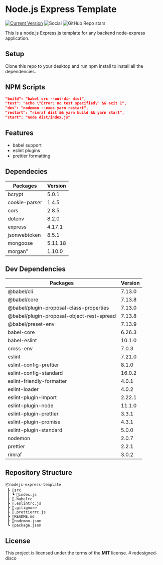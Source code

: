 Node.js Express Template
============
[![Current Version](https://img.shields.io/badge/version-1.0.0-green.svg)](https://github.com/IgorAntun/node-chat) ![Social](https://img.shields.io/discord/817046198547513425)
![GitHub Repo stars](https://img.shields.io/github/stars/pieeee/nodejs-express-template?style=social)

This is a node.js Express.js template for any backend node-express application.

## Setup
Clone this repo to your desktop and run npm install to install all the dependencies.

## NPM Scripts
```json
"build": "babel src --out-dir dist",
"test": "echo \"Error: no test specified\" && exit 1",
"dev": "nodemon --exec yarn restart",
"restart": "rimraf dist && yarn build && yarn start",
"start": "node dist/index.js"
```

## Features
- babel support
- eslint plugins
- prettier formatting

## Dependecies

|Packages          |Version  |
|------------------|---------|
|bcrypt            | 5.0.1   | 
|cookie-parser     | 1.4.5   |
|cors              | 2.8.5   |
|dotenv            | 8.2.0   |
|express           | 4.17.1  |
|jsonwebtoken      | 8.5.1   |
|mongoose          | 5.11.18 |
|morgan"           | 1.10.0  |

## Dev Dependencies
|Packages          |Version  |
|------------------|---------|
|@babel/cli|7.13.0
|@babel/core|7.13.8
|@babel/plugin-proposal-class-properties|7.13.0
|@babel/plugin-proposal-object-rest-spread|7.13.8
|@babel/preset-env|7.13.9
|babel-core|6.26.3
|babel-eslint|10.1.0
|cross-env|7.0.3
|eslint|7.21.0
|eslint-config-prettier|8.1.0
|eslint-config-standard|16.0.2
|eslint-friendly-formatter|4.0.1
|eslint-loader|4.0.2
|eslint-plugin-import|2.22.1
|eslint-plugin-node|11.1.0
|eslint-plugin-prettier|3.3.1
|eslint-plugin-promise|4.3.1
|eslint-plugin-standard|5.0.0
|nodemon|2.0.7
|prettier|2.2.1
|rimraf|3.0.2

## Repository Structure

```
📦nodejs-express-template
 ┣ 📂src
 ┃ ┗ 📜index.js
 ┣ 📜.babelrc
 ┣ 📜.eslintrc.js
 ┣ 📜.gitignore
 ┣ 📜.prettierrc.js
 ┣ 📜README.md
 ┣ 📜nodemon.json
 ┗ 📜package.json
 ```

## License
This project is licensed under the terms of the **MIT** license.
#   r e d e s i g n e d - d i s c o  
 